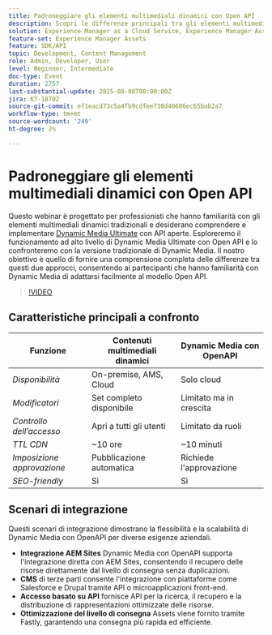 ```yaml
---
title: Padroneggiare gli elementi multimediali dinamici con Open API
description: Scopri le differenze principali tra gli elementi multimediali tradizionali e il modello Open API, e come eseguire correttamente la transizione e implementare Dynamic Media Ultimate con Open API.
solution: Experience Manager as a Cloud Service, Experience Manager Assets
feature-set: Experience Manager Assets
feature: SDK/API
topic: Development, Content Management
role: Admin, Developer, User
level: Beginner, Intermediate
doc-type: Event
duration: 2757
last-substantial-update: 2025-08-08T00:00:00Z
jira: KT-18702
source-git-commit: ef1eacd73c5a4fb9cdfee730d40606ec65bab2a7
workflow-type: tm+mt
source-wordcount: '249'
ht-degree: 2%

---
```



# Padroneggiare gli elementi multimediali dinamici con Open API

Questo webinar è progettato per professionisti che hanno familiarità con gli elementi multimediali dinamici tradizionali e desiderano comprendere e implementare [Dynamic Media Ultimate](https://experienceleague.adobe.com/en/docs/experience-manager-cloud-service/content/assets/dynamicmedia/dm-prime-ultimate) con API aperte.  Esploreremo il funzionamento ad alto livello di Dynamic Media Ultimate con Open API e lo confronteremo con la versione tradizionale di Dynamic Media. Il nostro obiettivo è quello di fornire una comprensione completa delle differenze tra questi due approcci, consentendo ai partecipanti che hanno familiarità con Dynamic Media di adattarsi facilmente al modello Open API.

>[!VIDEO](https://video.tv.adobe.com/v/3470620/?learn=on&enablevpops)

## Caratteristiche principali a confronto

| Funzione | Contenuti multimediali dinamici | Dynamic Media con OpenAPI |
|-----------------------------|------------------------|----------------------------|
| *Disponibilità* | On-premise, AMS, Cloud | Solo cloud |
| *Modificatori* | Set completo disponibile | Limitato ma in crescita |
| *Controllo dell’accesso* | Apri a tutti gli utenti | Limitato da ruoli |
| *TTL CDN* | ~10 ore | ~10 minuti |
| *Imposizione approvazione* | Pubblicazione automatica | Richiede l&#39;approvazione |
| *SEO-friendly* | Sì | Sì |

## Scenari di integrazione

Questi scenari di integrazione dimostrano la flessibilità e la scalabilità di Dynamic Media con OpenAPI per diverse esigenze aziendali.

* **Integrazione AEM Sites** Dynamic Media con OpenAPI supporta l&#39;integrazione diretta con AEM Sites, consentendo il recupero delle risorse direttamente dal livello di consegna senza duplicazioni.
* **CMS** di terze parti consente l&#39;integrazione con piattaforme come Salesforce e Drupal tramite API o microapplicazioni front-end.
* **Accesso basato su API** fornisce API per la ricerca, il recupero e la distribuzione di rappresentazioni ottimizzate delle risorse.
* **Ottimizzazione del livello di consegna** Assets viene fornito tramite Fastly, garantendo una consegna più rapida ed efficiente.